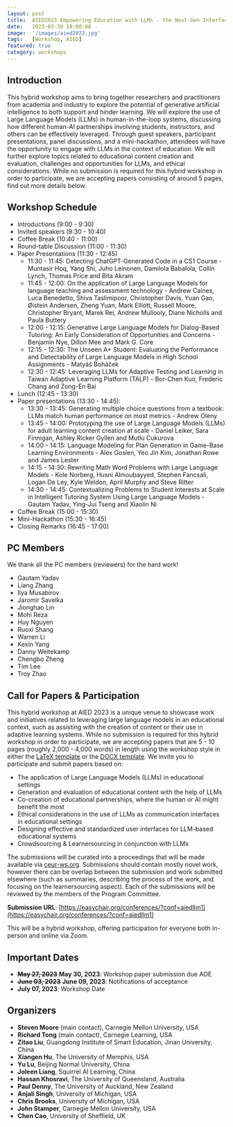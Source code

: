 ```yaml
---
layout: post
title:  AIED2023 Empowering Education with LLMs - the Next-Gen Interface and Content Generation
date:   2023-03-30 10:00:00
image:  '/images/aied2023.jpg'
tags:   [Workshop, AIED]
featured: true
category: workshops
---
```


## Introduction

This hybrid workshop aims to bring together researchers and practitioners from academia and industry to explore the potential of generative artificial intelligence to both support and hinder learning. We will explore the use of Large Language Models (LLMs) in human-in-the-loop systems, discussing how different human-AI partnerships involving students, instructors, and others can be effectively leveraged. Through guest speakers, participant presentations, panel discussions, and a mini-hackathon, attendees will have the opportunity to engage with LLMs in the context of education. We will further explore topics related to educational content creation and evaluation, challenges and opportunities for LLMs, and ethical considerations. While no submission is required for this hybrid workshop in order to participate, we are accepting papers consisting of around 5 pages, find out more details below.


## Workshop Schedule

* Introductions (9:00 - 9:30)
* Invited speakers (9:30 - 10:40)
* Coffee Break (10:40 - 11:00)
* Round-table Discussion (11:00 - 11:30)
* Paper Presentations (11:30 - 12:45) 
	* 11:30 - 11:45: Detecting ChatGPT-Generated Code in a CS1 Course - Muntasir Hoq, Yang Shi, Juho Leinonen, Damilola Babalola, Collin Lynch, Thomas Price and Bita Akram 
	* 11:45 - 12:00: On the application of Large Language Models for language teaching and assessment technology - Andrew Caines, Luca Benedetto, Shiva Taslimipoor, Christopher Davis, Yuan Gao, Øistein Andersen, Zheng Yuan, Mark Elliott, Russell Moore, Christopher Bryant, Marek Rei, Andrew Mullooly, Diane Nicholls and Paula Buttery 
	* 12:00 - 12:15: Generative Large Language Models for Dialog-Based Tutoring: An Early Consideration of Opportunities and Concerns - Benjamin Nye, Dillon Mee and Mark G. Core 
	* 12:15 - 12:30: The Unseen A+ Student: Evaluating the Performance and Detectability of Large Language Models in High School Assignments - Matyáš Boháček 
	* 12:30 - 12:45: Leveraging LLMs for Adaptive Testing and Learning in Taiwan Adaptive Learning Platform (TALP) - Bor-Chen Kuo, Frederic Chang and Zong-En Bai
* Lunch (12:45 - 13:30)
* Paper presentations (13:30 - 14:45): 
	* 13:30 - 13:45: Generating multiple choice questions from a textbook: LLMs match human performance on most metrics - Andrew Oleny 
	* 13:45 - 14:00: Prototyping the use of Large Language Models (LLMs) for adult learning content creation at scale - Daniel Leiker, Sara Finnigan, Ashley Ricker Gyllen and Mutlu Cukurova 
	* 14:00 - 14:15: Language Modeling for Plan Generation in Game-Base Learning Environments - Alex Goslen, Yeo Jin Kim, Jonathan Rowe and James Lester
	* 14:15 - 14:30: Rewriting Math Word Problems with Large Language Models - Kole Norberg, Husni Almoubayyed, Stephen Fancsali, Logan De Ley, Kyle Weldon, April Murphy and Steve Ritter 
	* 14:30 - 14:45: Contextualizing Problems to Student Interests at Scale in Intelligent Tutoring System Using Large Language Models - Gautam Yadav, Ying-Jui Tseng and Xiaolin Ni 
* Coffee Break (15:00 - 15:30)
* Mini-Hackathon (15:30 - 16:45) 
* Closing Remarks (16:45 - 17:00)


## PC Members

We thank all the PC members (reviewers) for the hard work!

* Gautam Yadav
* Liang Zhang
* Ilya Musabirov
* Jaromir Savelka
* Jionghao Lin
* Mohi Reza
* Huy Nguyen
* Ruoxi Shang
* Warren Li
* Kexin Yang
* Danny Weitekamp
* Chengbo Zheng
* Tim Lee
* Troy Zhao


## Call for Papers & Participation


This hybrid workshop at AIED 2023 is a unique venue to showcase work and initiatives related to leveraging large language models in an educational context, such as assisting with the creation of content or their use in adaptive learning systems. While no submission is required for this hybrid workshop in order to participate, we are accepting papers that are 5 - 10 pages (roughly 2,000 - 4,000 words) in length using the workshop style in either the [LaTeX template](https://www.overleaf.com/latex/templates/template-for-submissions-to-ceur-workshop-proceedings-ceur-ws-dot-org/wqyfdgftmcfw) or the [DOCX template](https://ceur-ws.org/Vol-XXX/CEUR-Template-1col.docx). We invite you to participate and submit papers based on:


* The application of Large Language Models (LLMs) in educational settings
* Generation and evaluation of educational content with the help of LLMs
* Co-creation of educational partnerships, where the human or AI might benefit the most
* Ethical considerations in the use of LLMs as communication interfaces in educational settings
* Designing effective and standardized user interfaces for LLM-based educational systems
* Crowdsourcing & Learnersourcing in conjunction with LLMs

The  submissions will be curated into a proceedings that will be made available via [ceur-ws.org](ceur-ws.org). Submissions should contain mostly novel work, however there can be overlap between the submission and work submitted elsewhere (such as summaries, describing the process of the work, and focusing on the learnersourcing aspect). Each of the submissions will be reviewed by the members of the Program Committee.

**Submission URL**: [https://easychair.org/conferences/?conf=aiedllm1](https://easychair.org/conferences/?conf=aiedllm1)

This will be a hybrid workshop, offering participation for everyone both in-person and online via Zoom.



## Important Dates

* ~~**May 27, 2023**~~ **May 30, 2023**: Workshop paper submission due AOE
* ~~**June 03, 2023**~~ **June 09, 2023**: Notifications of acceptance
* **July 07, 2023**: Workshop Date



<!-- * **Jan 5, 2023**: Deadline of the camera-ready final paper submission
* **Feb 13, 2023**: Workshop Date  -->



## Organizers

<!-- ![Beautiful place]({{site.baseurl}}/images/aaai2023_workshop_organizers.jpg) -->


* **Steven Moore** (main contact), Carnegie Mellon University, USA
* **Richard Tong** (main contact), Carnegie Learning, USA
* **Zitao Liu**, Guangdong Institute of Smart Education, Jinan University, China
* **Xiangen Hu**, The University of Memphis, USA
* **Yu Lu**, Beijing Normal University, China
* **Joleen Liang**, Squirrel AI Learning, China
* **Hassan Khosravi**, The University of Queensland, Australia
* **Paul Denny**, The University of Auckland, New Zealand
* **Anjali Singh**, University of Michigan, USA
* **Chris Brooks**, University of Michigan, USA
* **John Stamper**, Carnegie Mellon University, USA
* **Chen Cao**, University of Sheffield, UK

